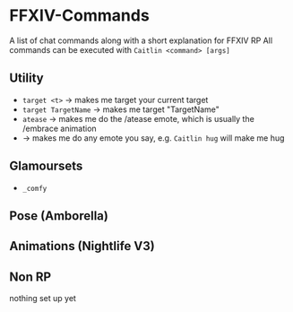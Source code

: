 # FFXIV-Commands
A list of chat commands along with a short explanation for FFXIV RP
All commands can be executed with 
`Caitlin <command> [args]`


## Utility
- `target <t>`   -> makes me target your current target
- `target TargetName`   -> makes me target "TargetName"
- `atease`   -> makes me do the /atease emote, which is usually the /embrace animation
- <emote>   -> makes me do any emote you say, e.g. `Caitlin hug` will make me hug


## Glamoursets
- `_comfy` 



## Pose (Amborella)

## Animations (Nightlife V3)


## Non RP 
nothing set up yet
